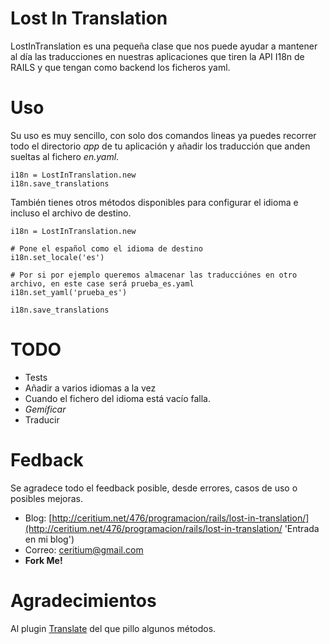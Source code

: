 Lost In Translation
==========

LostInTranslation es una pequeña clase que nos puede ayudar a mantener al día las traducciones en nuestras aplicaciones que tiren la API I18n de RAILS y que tengan como backend los ficheros yaml.

Uso
============

Su uso es muy sencillo, con solo dos comandos lineas ya puedes recorrer todo el directorio _app_ de tu aplicación y añadir los traducción que anden sueltas al fichero _en.yaml_.
  
    i18n = LostInTranslation.new
    i18n.save_translations

También tienes otros métodos disponibles para configurar el idioma e incluso el archivo de destino.

    i18n = LostInTranslation.new
    
    # Pone el español como el idioma de destino
    i18n.set_locale('es')
    
    # Por si por ejemplo queremos almacenar las traducciónes en otro archivo, en este case será prueba_es.yaml
    i18n.set_yaml('prueba_es')
    
    i18n.save_translations
    
TODO
===========
* Tests
* Añadir a varios idiomas a la vez
* Cuando el fichero del idioma está vacío falla.
* _Gemíficar_
* Traducir


Fedback
===========

Se agradece todo el feedback posible, desde errores, casos de uso o posibles mejoras.

* Blog: [http://ceritium.net/476/programacion/rails/lost-in-translation/](http://ceritium.net/476/programacion/rails/lost-in-translation/ 'Entrada en mi blog')
* Correo: ceritium@gmail.com
* **Fork Me!**

Agradecimientos
=============

Al plugin [Translate](http://github.com/newsdesk/translate/tree/master "Translate Plugin") del que pillo algunos métodos.